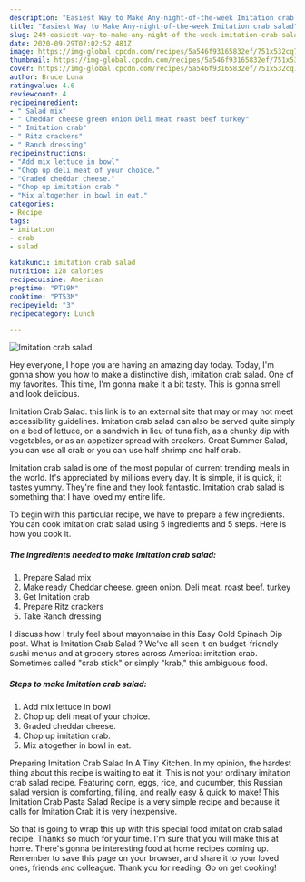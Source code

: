 ```yaml
---
description: "Easiest Way to Make Any-night-of-the-week Imitation crab salad"
title: "Easiest Way to Make Any-night-of-the-week Imitation crab salad"
slug: 249-easiest-way-to-make-any-night-of-the-week-imitation-crab-salad
date: 2020-09-29T07:02:52.481Z
image: https://img-global.cpcdn.com/recipes/5a546f93165832ef/751x532cq70/imitation-crab-salad-recipe-main-photo.jpg
thumbnail: https://img-global.cpcdn.com/recipes/5a546f93165832ef/751x532cq70/imitation-crab-salad-recipe-main-photo.jpg
cover: https://img-global.cpcdn.com/recipes/5a546f93165832ef/751x532cq70/imitation-crab-salad-recipe-main-photo.jpg
author: Bruce Luna
ratingvalue: 4.6
reviewcount: 4
recipeingredient:
- " Salad mix"
- " Cheddar cheese green onion Deli meat roast beef turkey"
- " Imitation crab"
- " Ritz crackers"
- " Ranch dressing"
recipeinstructions:
- "Add mix lettuce in bowl"
- "Chop up deli meat of your choice."
- "Graded cheddar cheese."
- "Chop up imitation crab."
- "Mix altogether in bowl in eat."
categories:
- Recipe
tags:
- imitation
- crab
- salad

katakunci: imitation crab salad 
nutrition: 128 calories
recipecuisine: American
preptime: "PT19M"
cooktime: "PT53M"
recipeyield: "3"
recipecategory: Lunch

---
```



![Imitation crab salad](https://img-global.cpcdn.com/recipes/5a546f93165832ef/751x532cq70/imitation-crab-salad-recipe-main-photo.jpg)

Hey everyone, I hope you are having an amazing day today. Today, I'm gonna show you how to make a distinctive dish, imitation crab salad. One of my favorites. This time, I'm gonna make it a bit tasty. This is gonna smell and look delicious.

Imitation Crab Salad. this link is to an external site that may or may not meet accessibility guidelines. Imitation crab salad can also be served quite simply on a bed of lettuce, on a sandwich in lieu of tuna fish, as a chunky dip with vegetables, or as an appetizer spread with crackers. Great Summer Salad, you can use all crab or you can use half shrimp and half crab.

Imitation crab salad is one of the most popular of current trending meals in the world. It's appreciated by millions every day. It is simple, it is quick, it tastes yummy. They're fine and they look fantastic. Imitation crab salad is something that I have loved my entire life.


To begin with this particular recipe, we have to prepare a few ingredients. You can cook imitation crab salad using 5 ingredients and 5 steps. Here is how you cook it.

<!--inarticleads1-->

##### The ingredients needed to make Imitation crab salad:

1. Prepare  Salad mix
1. Make ready  Cheddar cheese. green onion. Deli meat. roast beef. turkey
1. Get  Imitation crab
1. Prepare  Ritz crackers
1. Take  Ranch dressing


I discuss how I truly feel about mayonnaise in this Easy Cold Spinach Dip post. What is Imitation Crab Salad ? We&#39;ve all seen it on budget-friendly sushi menus and at grocery stores across America: imitation crab. Sometimes called &#34;crab stick&#34; or simply &#34;krab,&#34; this ambiguous food. 

<!--inarticleads2-->

##### Steps to make Imitation crab salad:

1. Add mix lettuce in bowl
1. Chop up deli meat of your choice.
1. Graded cheddar cheese.
1. Chop up imitation crab.
1. Mix altogether in bowl in eat.


Preparing Imitation Crab Salad In A Tiny Kitchen. In my opinion, the hardest thing about this recipe is waiting to eat it. This is not your ordinary imitation crab salad recipe. Featuring corn, eggs, rice, and cucumber, this Russian salad version is comforting, filling, and really easy &amp; quick to make! This Imitation Crab Pasta Salad Recipe is a very simple recipe and because it calls for Imitation Crab it is very inexpensive. 

So that is going to wrap this up with this special food imitation crab salad recipe. Thanks so much for your time. I'm sure that you will make this at home. There's gonna be interesting food at home recipes coming up. Remember to save this page on your browser, and share it to your loved ones, friends and colleague. Thank you for reading. Go on get cooking!
